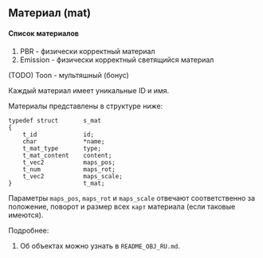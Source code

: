 ## Материал (mat)

#### Список материалов
1) PBR - физически корректный материал
2) Emission - физически корректный светящийся материал

(TODO) Toon - мультяшный (бонус)

Каждый материал имеет уникальные ID и имя.

Материалы представлены в структуре ниже:

```
typedef struct       s_mat
{
    t_id             id;
    char             *name;
    t_mat_type       type;
    t_mat_content    content;
    t_vec2           maps_pos;
    t_num            maps_rot;
    t_vec2           maps_scale;
}                    t_mat;
```

Параметры `maps_pos`, `maps_rot` и `maps_scale` отвечают
соответственно за положение, поворот и размер всех `карт` материала
(если таковые имеются).

Подробнее:
1) Об объектах можно узнать в `README_OBJ_RU.md`.

